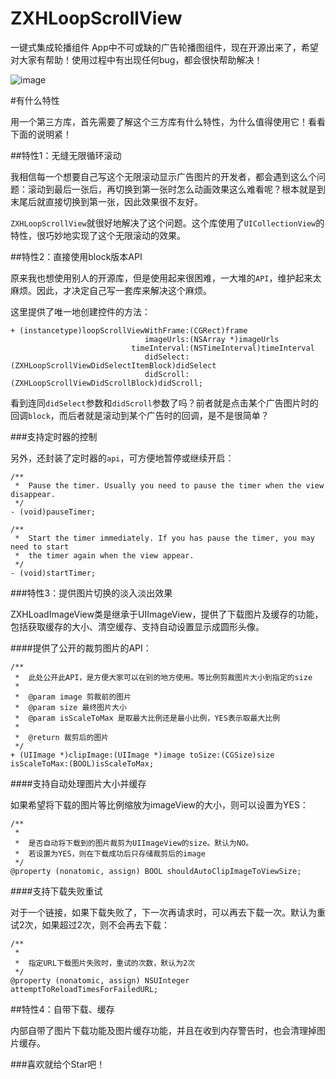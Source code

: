 # ZXHLoopScrollView
一键式集成轮播组件
App中不可或缺的广告轮播图组件，现在开源出来了，希望对大家有帮助！使用过程中有出现任何bug，都会很快帮助解决！

![image](http:///Users/zhangxuanhe/Desktop/tufit.gif)

#有什么特性

用一个第三方库，首先需要了解这个三方库有什么特性，为什么值得使用它！看看下面的说明紧！

##特性1：无缝无限循环滚动

我相信每一个想要自己写这个无限滚动显示广告图片的开发者，都会遇到这么个问题：滚动到最后一张后，再切换到第一张时怎么动画效果这么难看呢？根本就是到末尾后就直接切换到第一张，因此效果很不友好。

`ZXHLoopScrollView`就很好地解决了这个问题。这个库使用了`UICollectionView`的特性，很巧妙地实现了这个无限滚动的效果。

##特性2：直接使用block版本API

原来我也想使用别人的开源库，但是使用起来很困难，一大堆的`API`，维护起来太麻烦。因此，才决定自己写一套库来解决这个麻烦。

这里提供了唯一地创建控件的方法：

```
+ (instancetype)loopScrollViewWithFrame:(CGRect)frame
                              imageUrls:(NSArray *)imageUrls
                           timeInterval:(NSTimeInterval)timeInterval
                              didSelect:(ZXHLoopScrollViewDidSelectItemBlock)didSelect
                              didScroll:(ZXHLoopScrollViewDidScrollBlock)didScroll;
```

看到连同`didSelect`参数和`didScroll`参数了吗？前者就是点击某个广告图片时的回调`block`，而后者就是滚动到某个广告时的回调，是不是很简单？

###支持定时器的控制

另外，还封装了定时器的`api`，可方便地暂停或继续开启：

```
/**
 *  Pause the timer. Usually you need to pause the timer when the view disappear.
 */
- (void)pauseTimer;

/**
 *  Start the timer immediately. If you has pause the timer, you may need to start 
 *  the timer again when the view appear.
 */
- (void)startTimer;
```


###特性3：提供图片切换的淡入淡出效果

ZXHLoadImageView类是继承于UIImageView，提供了下载图片及缓存的功能，包括获取缓存的大小、清空缓存、支持自动设置显示成圆形头像。

####提供了公开的裁剪图片的API：

```
/**
 *	此处公开此API，是方便大家可以在别的地方使用。等比例剪裁图片大小到指定的size
 *
 *	@param image 剪裁前的图片
 *	@param size	最终图片大小
 *  @param isScaleToMax 是取最大比例还是最小比例，YES表示取最大比例
 *
 *	@return 裁剪后的图片
 */
+ (UIImage *)clipImage:(UIImage *)image toSize:(CGSize)size isScaleToMax:(BOOL)isScaleToMax;
```

####支持自动处理图片大小并缓存

如果希望将下载的图片等比例缩放为imageView的大小，则可以设置为YES：

```
/**
 *
 *	是否自动将下载到的图片裁剪为UIImageView的size。默认为NO。
 *  若设置为YES，则在下载成功后只存储裁剪后的image
 */
@property (nonatomic, assign) BOOL shouldAutoClipImageToViewSize;
```

####支持下载失败重试

对于一个链接，如果下载失败了，下一次再请求时，可以再去下载一次。默认为重试2次，如果超过2次，则不会再去下载：

```
/**
 *
 *	指定URL下载图片失败时，重试的次数，默认为2次
 */
@property (nonatomic, assign) NSUInteger attemptToReloadTimesForFailedURL;
```


##特性4：自带下载、缓存

内部自带了图片下载功能及图片缓存功能，并且在收到内存警告时，也会清理掉图片缓存。

###喜欢就给个Star吧！
